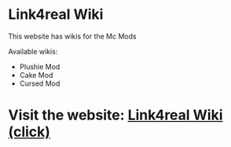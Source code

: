 <h1>Link4real Wiki</h1>
<p>This website has wikis for the Mc Mods</p>
<p>Available wikis:</p>
<ul>
<li>Plushie Mod</li>
<li>Cake Mod</li>
<li>Cursed Mod</li>
</ul>

<h1>Visit the website: <a href="https://link4real.github.io/wiki/">Link4real Wiki (click)</a></h1>